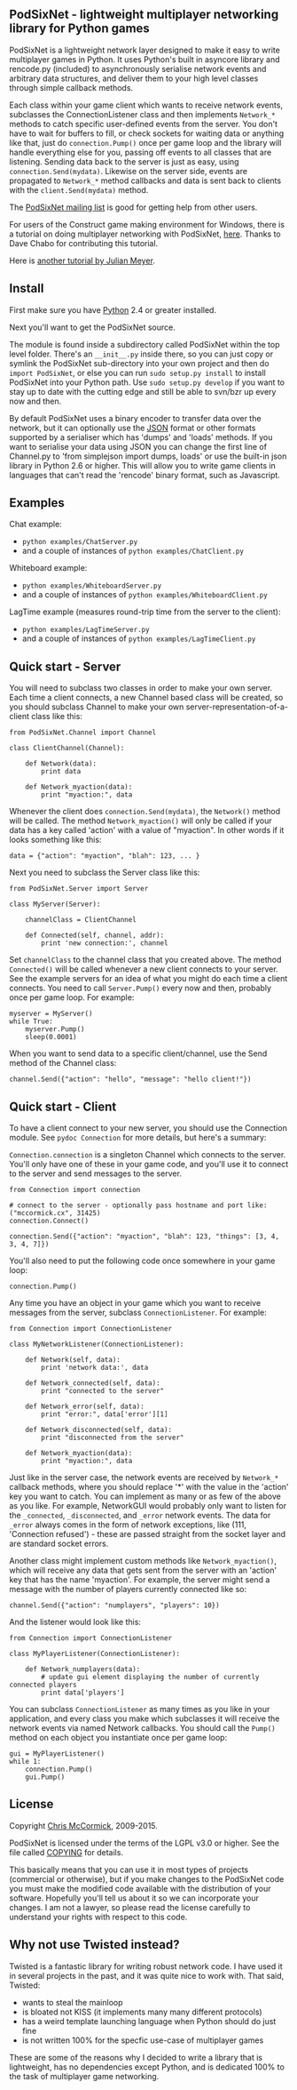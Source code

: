 PodSixNet - lightweight multiplayer networking library for Python games
-----------------------------------------------------------------------

PodSixNet is a lightweight network layer designed to make it easy to write multiplayer games in Python. It uses Python's built in asyncore library and rencode.py (included) to asynchronously serialise network events and arbitrary data structures, and deliver them to your high level classes through simple callback methods.

Each class within your game client which wants to receive network events, subclasses the ConnectionListener class and then implements `Network_*` methods to catch specific user-defined events from the server. You don't have to wait for buffers to fill, or check sockets for waiting data or anything like that, just do `connection.Pump()` once per game loop and the library will handle everything else for you, passing off events to all classes that are listening. Sending data back to the server is just as easy, using `connection.Send(mydata)`. Likewise on the server side, events are propagated to `Network_*` method callbacks and data is sent back to clients with the `client.Send(mydata)` method.

The [PodSixNet mailing list](http://groups.google.com/group/podsixnet) is good for getting help from other users.

For users of the Construct game making environment for Windows, there is a tutorial on doing multiplayer networking with PodSixNet, [here](http://www.scirra.com/forum/viewtopic.php?f=8&t=6299). Thanks to Dave Chabo for contributing this tutorial.

Here is [another tutorial by Julian Meyer](http://www.raywenderlich.com/38732/multiplayer-game-programming-for-teens-with-python).

Install
-------

First make sure you have [Python](http://python.org/) 2.4 or greater installed.

Next you'll want to get the PodSixNet source.

The module is found inside a subdirectory called PodSixNet within the top level folder. There's an `__init__.py` inside there, so you can just copy or symlink the PodSixNet sub-directory into your own project and then do `import PodSixNet`, or else you can run `sudo setup.py install` to install PodSixNet into your Python path. Use `sudo setup.py develop` if you want to stay up to date with the cutting edge and still be able to svn/bzr up every now and then.

By default PodSixNet uses a binary encoder to transfer data over the network, but it can optionally use the [JSON](http://json.org/) format or other formats supported by a serialiser which has 'dumps' and 'loads' methods. If you want to serialise your data using JSON you can change the first line of Channel.py to 'from simplejson import dumps, loads' or use the built-in json library in Python 2.6 or higher. This will allow you to write game clients in languages that can't read the 'rencode' binary format, such as Javascript.

Examples
--------

Chat example:

 * `python examples/ChatServer.py`
 * and a couple of instances of `python examples/ChatClient.py`

Whiteboard example:

 * `python examples/WhiteboardServer.py`
 * and a couple of instances of `python examples/WhiteboardClient.py`

LagTime example (measures round-trip time from the server to the client):

 * `python examples/LagTimeServer.py`
 * and a couple of instances of `python examples/LagTimeClient.py`

Quick start - Server
--------------------

You will need to subclass two classes in order to make your own server. Each time a client connects, a new Channel based class will be created, so you should subclass Channel to make your own server-representation-of-a-client class like this:

	from PodSixNet.Channel import Channel
	
	class ClientChannel(Channel):
	
		def Network(data):
			print data
		
		def Network_myaction(data):
			print "myaction:", data

Whenever the client does `connection.Send(mydata)`, the `Network()` method will be called. The method `Network_myaction()` will only be called if your data has a key called 'action' with a value of "myaction". In other words if it looks something like this:

	data = {"action": "myaction", "blah": 123, ... }

Next you need to subclass the Server class like this:

	from PodSixNet.Server import Server
	
	class MyServer(Server):
		
		channelClass = ClientChannel
		
		def Connected(self, channel, addr):
			print 'new connection:', channel

Set `channelClass` to the channel class that you created above. The method `Connected()` will be called whenever a new client connects to your server. See the example servers for an idea of what you might do each time a client connects. You need to call `Server.Pump()` every now and then, probably once per game loop. For example:

	myserver = MyServer()
	while True:
		myserver.Pump()
		sleep(0.0001)

When you want to send data to a specific client/channel, use the Send method of the Channel class:

	channel.Send({"action": "hello", "message": "hello client!"})

Quick start - Client
--------------------

To have a client connect to your new server, you should use the Connection module. See `pydoc Connection` for more details, but here's a summary:

`Connection.connection` is a singleton Channel which connects to the server. You'll only have one of these in your game code, and you'll use it to connect to the server and send messages to the server.

	from Connection import connection
	
	# connect to the server - optionally pass hostname and port like: ("mccormick.cx", 31425)
	connection.Connect()
	
	connection.Send({"action": "myaction", "blah": 123, "things": [3, 4, 3, 4, 7]})

You'll also need to put the following code once somewhere in your game loop:

	connection.Pump()

Any time you have an object in your game which you want to receive messages from the server, subclass `ConnectionListener`. For example:

	from Connection import ConnectionListener
	
	class MyNetworkListener(ConnectionListener):
	
		def Network(self, data):
			print 'network data:', data
		
		def Network_connected(self, data):
			print "connected to the server"
		
		def Network_error(self, data):
			print "error:", data['error'][1]
		
		def Network_disconnected(self, data):
			print "disconnected from the server"
		
		def Network_myaction(data):
			print "myaction:", data

Just like in the server case, the network events are received by `Network_*` callback methods, where you should replace '*' with the value in the 'action' key you want to catch. You can implement as many or as few of the above as you like. For example, NetworkGUI would probably only want to listen for the `_connected`, `_disconnected`, and `_error` network events. The data for `_error` always comes in the form of network exceptions, like (111, 'Connection refused') - these are passed straight from the socket layer and are standard socket errors.

Another class might implement custom methods like `Network_myaction()`, which will receive any data that gets sent from the server with an 'action' key that has the name 'myaction'. For example, the server might send a message with the number of players currently connected like so:

	channel.Send({"action": "numplayers", "players": 10})

And the listener would look like this:

	from Connection import ConnectionListener
	
	class MyPlayerListener(ConnectionListener):
	
		def Network_numplayers(data):
			# update gui element displaying the number of currently connected players
			print data['players']

You can subclass `ConnectionListener` as many times as you like in your application, and every class you make which subclasses it will receive the network events via named Network callbacks. You should call the `Pump()` method on each object you instantiate once per game loop:

	gui = MyPlayerListener()
	while 1:
		connection.Pump()
		gui.Pump()

License
-------

Copyright [Chris McCormick](http://mccormick.cx/), 2009-2015.

PodSixNet is licensed under the terms of the LGPL v3.0 or higher. See the file called [COPYING](COPYING) for details.

This basically means that you can use it in most types of projects (commercial or otherwise), but if you make changes to the PodSixNet code you must make the modified code available with the distribution of your software. Hopefully you'll tell us about it so we can incorporate your changes. I am not a lawyer, so please read the license carefully to understand your rights with respect to this code.

Why not use Twisted instead?
---------------------------

Twisted is a fantastic library for writing robust network code. I have used it in several projects in the past, and it was quite nice to work with. That said, Twisted:

* wants to steal the mainloop
* is bloated not KISS (it implements many many different protocols)
* has a weird template launching language when Python should do just fine
* is not written 100% for the specfic use-case of multiplayer games

These are some of the reasons why I decided to write a library that is lightweight, has no dependencies except Python, and is dedicated 100% to the task of multiplayer game networking.

